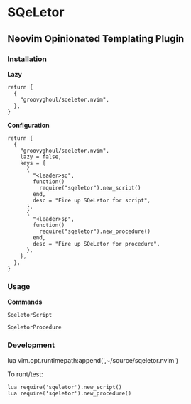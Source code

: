 # SQeLetor
## Neovim Opinionated Templating Plugin

### Installation 

**Lazy**
```
return {
  {
    "groovyghoul/sqeletor.nvim",
  },
}
```

**Configuration**
```
return {
  {
    "groovyghoul/sqeletor.nvim",
    lazy = false,
    keys = {
      {
        "<leader>sq",
        function()
          require("sqeletor").new_script()
        end,
        desc = "Fire up SQeLetor for script",
      },
      {
        "<leader>sp",
        function()
          require("sqeletor").new_procedure()
        end,
        desc = "Fire up SQeLetor for procedure",
      },
    },
  },
}
```

### Usage

**Commands**

`SqeletorScript`

`SqeletorProcedure`

### Development

lua vim.opt.runtimepath:append(',~/source/sqeletor.nvim')

To runt/test:

```
lua require('sqeletor').new_script()
lua require('sqeletor').new_procedure()
```

